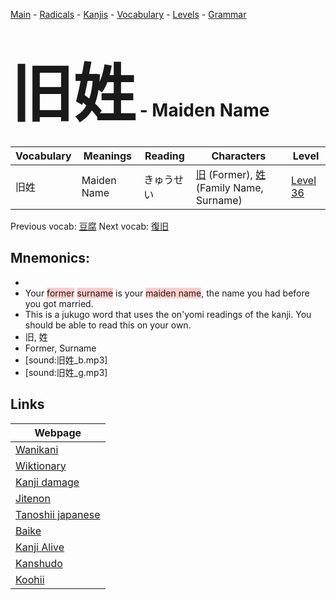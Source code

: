 <style> bigfont {font-size: 100px}</style>
[Main](../README.md) -
[Radicals](../radicals.md) -
[Kanjis](../kanjis.md) -
[Vocabulary](../vocabulary.md) -
[Levels](../levels.md) -
[Grammar](../grammar.md)
# <bigfont> 旧姓</bigfont> - Maiden Name 

| Vocabulary | Meanings | Reading | Characters | Level |
| --- | --- | --- | --- | --- |
| 旧姓 | Maiden Name | きゅうせい |  [旧](../kanjis/旧.md) (Former), [姓](../kanjis/姓.md) (Family Name, Surname) | [Level 36](../levels/wk_level36.md) |

Previous vocab: [豆腐](豆腐.md) Next vocab: [復旧](復旧.md) 

## Mnemonics:

* 
* Your <span style="background-color:#ffcccb"> former</span> <span style="background-color:#ffcccb"> surname</span> is your <span style="background-color:#ffcccb"> maiden name</span>, the name you had before you got married.
* This is a jukugo word that uses the on'yomi readings of the kanji. You should be able to read this on your own.
* 旧, 姓
* Former, Surname
* [sound:旧姓_b.mp3]
* [sound:旧姓_g.mp3]


## Links 

| Webpage |
| --- |
| [Wanikani          ](https://www.wanikani.com/kanji/旧姓) |
| [Wiktionary        ](https://en.wiktionary.org/wiki/旧姓) |
| [Kanji damage      ](http://www.kanjidamage.com/kanji/search?utf8=✓&q=旧姓) |
| [Jitenon           ](https://jitenon.com/kanji/旧姓) |
| [Tanoshii japanese ](https://www.tanoshiijapanese.com/dictionary/kanji.cfm?k=旧姓) |
| [Baike             ](https://baike.baidu.com/item/旧姓) |
| [Kanji Alive       ](https://app.kanjialive.com/旧姓) |
| [Kanshudo          ](https://www.kanshudo.com/searchmn?q=旧姓) |
| [Koohii            ](https://kanji.koohii.com/study/kanji/旧姓) |
